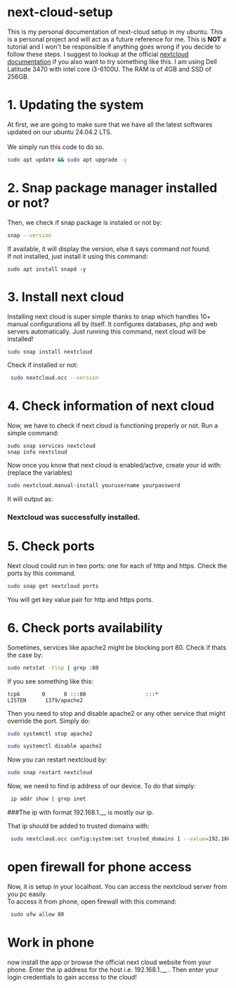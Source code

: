 # next-cloud-setup
This is my personal documentation of next-cloud setup in my ubuntu.
This is a personal project and will act as a future reference for me. This is **NOT** a tutorial and I won't be responsible if anything goes wrong if you decide to follow these steps. I suggest to lookup at the official [nextcloud documentation](https://docs.nextcloud.com/)  if you also want to try something like this. I am using Dell Latitude 3470 with intel core i3-6100U. The RAM is of 4GB and SSD of 256GB. 

# 1. Updating the system
At first, we are going to make sure that we have all the latest softwares updated on our ubuntu 24.04.2 LTS.<br>  
We simply run this code to do so. 
```bash
sudo apt update && sudo apt upgrade -y
```
# 2. Snap package manager installed or not?
Then, we check if snap package is instaled or not by: 
```bash
snap --version
```
If available, it will display the version, else it says command not found.<br>
If not installed, just install it using this command:
```terminal
sudo apt install snapd -y
```
# 3. Install next cloud

Installing next cloud is super simple thanks to snap which handles 10+ manual configurations all by itself. It configures databases, php and web servers automatically. Just running this command, next cloud will be installed!
```bash
sudo snap install nextcloud
```
 Check if installed or not:
```bash
 sudo nextcloud.occ --version
 ```
# 4. Check information of next cloud
Now, we have to check if next cloud is functioning properly or not. Run a simple command:
```
sudo snap services nextcloud
snap info nextcloud
```
Now once you know that next cloud is enabled/active, create your id with:<br>
(replace the variables)
```bash
sudo nextcloud.manual-install yourusername yourpassword
```
It will output as: 

### Nextcloud was successfully installed.

# 5. Check ports 
Next cloud could run in two ports: one for each of http and https. Check the ports by this command.

```bash
sudo snap get nextcloud ports
```
You will get key value pair for http and https ports.

# 6. Check ports availability

Sometimes, services like apache2 might be blocking port 80. Check if thats the case by:
```bash
sudo netstat -tlnp | grep :80
```
If you see something like this:
```output
tcp6       0      0 :::80                   :::*                    LISTEN      1379/apache2
```
Then you need to stop and disable apache2 or any other service that might override the port. Simply do:
```bash
sudo systemctl stop apache2
```
```bash
sudo systemctl disable apache2
```
Now you can restart nextcloud by:
```bash
sudo snap restart nextcloud
```
Now, we need to find ip address of our device. To do that simply:
```bash
 ip addr show | grep inet
```
 ###The ip with format 192.168.1.__ is mostly our ip.

 That ip should be added to trusted domains with:
```bash
 sudo nextcloud.occ config:system:set trusted_domains 1 --value=192.168.1.__
```
 # open firewall for phone access
Now, it is setup in your localhost. You can access the nextcloud server from you pc easily.<br>
To access it from phone, open firewall with this command:
```bash
 sudo ufw allow 80
```
# Work in phone

now install the app or browse the official next cloud website from your phone. Enter the ip address for the host i.e. 192.168.1.__ . Then enter your login credentials to gain access to the cloud!

 


